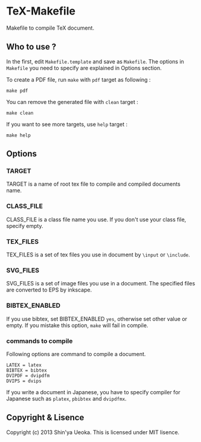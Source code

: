 TeX-Makefile
============
Makefile to compile TeX document.

Who to use ?
------------
In the first, edit `Makefile.template` and save as `Makefile`.  The options in
`Makefile` you need to specify are explained in Options section.

To create a PDF file, run `make` with `pdf` target as following :

    make pdf

You can remove the generated file with `clean` target :

    make clean

If you want to see more targets, use `help` target :

    make help


Options
-------

### TARGET ###
TARGET is a name of root tex file to compile and compiled documents name.

### CLASS\_FILE ####
CLASS\_FILE is a class file name you use.  If you don't use your class file,
specify empty.

### TEX\_FILES ###
TEX\_FILES is a set of tex files you use in document by `\input` or `\include`.

### SVG\_FILES ###
SVG\_FILES is a set of image files you use in a document.  The specified files
are converted to EPS by inkscape.

### BIBTEX\_ENABLED ###
If you use bibtex, set BIBTEX\_ENABLED `yes`, otherwise set other value or
empty.  If you mistake this option, `make` will fail in compile.

### commands to compile ###
Following options are command to compile a document.

    LATEX = latex
    BIBTEX = bibtex
    DVIPDF = dvipdfm
    DVIPS = dvips

If you write a document in Japanese, you have to specify compiler for
Japanese such as `platex`, `pbibtex` and `dvipdfmx`.


Copyright & Lisence
-------------------
Copyright (c) 2013 Shin'ya Ueoka.
This is licensed under MIT lisence.
